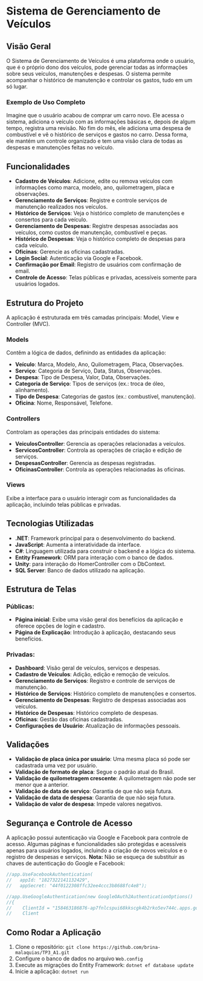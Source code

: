 # Sistema de Gerenciamento de Veículos

## Visão Geral
O Sistema de Gerenciamento de Veículos é uma plataforma onde o usuário, que é o próprio dono dos veículos, pode gerenciar todas as informações sobre seus veículos, manutenções e despesas. O sistema permite acompanhar o histórico de manutenção e controlar os gastos, tudo em um só lugar.

### Exemplo de Uso Completo
Imagine que o usuário acabou de comprar um carro novo. Ele acessa o sistema, adiciona o veículo com as informações básicas e, depois de algum tempo, registra uma revisão. No fim do mês, ele adiciona uma despesa de combustível e vê o histórico de serviços e gastos no carro. Dessa forma, ele mantém um controle organizado e tem uma visão clara de todas as despesas e manutenções feitas no veículo.

## Funcionalidades
- **Cadastro de Veículos**: Adicione, edite ou remova veículos com informações como marca, modelo, ano, quilometragem, placa e observações.
- **Gerenciamento de Serviços**: Registre e controle serviços de manutenção realizados nos veículos.
- **Histórico de Serviços**: Veja o histórico completo de manutenções e consertos para cada veículo.
- **Gerenciamento de Despesas**: Registre despesas associadas aos veículos, como custos de manutenção, combustível e peças.
- **Histórico de Despesas**: Veja o histórico completo de despesas para cada veículo.
- **Oficinas**: Gerencie as oficinas cadastradas.
- **Login Social**: Autenticação via Google e Facebook.
- **Confirmação por Email**: Registro de usuários com confirmação de email.
- **Controle de Acesso**: Telas públicas e privadas, acessíveis somente para usuários logados.

## Estrutura do Projeto
A aplicação é estruturada em três camadas principais: Model, View e Controller (MVC).

### Models
Contêm a lógica de dados, definindo as entidades da aplicação:
- **Veículo**: Marca, Modelo, Ano, Quilometragem, Placa, Observações.
- **Serviço**: Categoria de Serviço, Data, Status, Observações.
- **Despesa**: Tipo de Despesa, Valor, Data, Observações.
- **Categoria de Serviço**: Tipos de serviços (ex.: troca de óleo, alinhamento).
- **Tipo de Despesa**: Categorias de gastos (ex.: combustível, manutenção).
- **Oficina**: Nome, Responsável, Telefone.

### Controllers
Controlam as operações das principais entidades do sistema:
- **VeiculosController**: Gerencia as operações relacionadas a veículos.
- **ServicosController**: Controla as operações de criação e edição de serviços.
- **DespesasController**: Gerencia as despesas registradas.
- **OficinasController**: Controla as operações relacionadas às oficinas.

### Views
Exibe a interface para o usuário interagir com as funcionalidades da aplicação, incluindo telas públicas e privadas.

## Tecnologias Utilizadas
- **.NET**: Framework principal para o desenvolvimento do backend.
- **JavaScript**: Aumenta a interatividade da interface.
- **C#**: Linguagem utilizada para construir o backend e a lógica do sistema.
- **Entity Framework**: ORM para interação com o banco de dados.
- **Unity**: para interação do HomerController com o DbContext.
- **SQL Server**: Banco de dados utilizado na aplicação.

## Estrutura de Telas

### Públicas:
- **Página inicial**: Exibe uma visão geral dos benefícios da aplicação e oferece opções de login e cadastro.
- **Página de Explicação**: Introdução à aplicação, destacando seus benefícios.

### Privadas:
- **Dashboard**: Visão geral de veículos, serviços e despesas.
- **Cadastro de Veículos**: Adição, edição e remoção de veículos.
- **Gerenciamento de Serviços**: Registro e controle de serviços de manutenção.
- **Histórico de Serviços**: Histórico completo de manutenções e consertos.
- **Gerenciamento de Despesas**: Registro de despesas associadas aos veículos.
- **Histórico de Despesas**: Histórico completo de despesas.
- **Oficinas**: Gestão das oficinas cadastradas.
- **Configurações de Usuário**: Atualização de informações pessoais.

## Validações
- **Validação de placa única por usuário**: Uma mesma placa só pode ser cadastrada uma vez por usuário.
- **Validação de formato de placa**: Segue o padrão atual do Brasil.
- **Validação de quilometragem crescente**: A quilometragem não pode ser menor que a anterior.
- **Validação de data de serviço**: Garantia de que não seja futura.
- **Validação de data de despesa**: Garantia de que não seja futura.
- **Validação de valor de despesa**: Impede valores negativos.

## Segurança e Controle de Acesso
A aplicação possui autenticação via Google e Facebook para controle de acesso. Algumas páginas e funcionalidades são protegidas e acessíveis apenas para usuários logados, incluindo a criação de novos veículos e o registro de despesas e serviços.
**Nota:** Não se esqueça de substituir as chaves de autenticação do Google e Facebook:
```csharp
//app.UseFacebookAuthentication(
//   appId: "1827322141132429",
//   appSecret: "44f0122308ffc32ee4ccc3b8688fc4e8");

//app.UseGoogleAuthentication(new GoogleOAuth2AuthenticationOptions()
//{
//    ClientId = "158463186876-ap7fnlcspui68kkscgk4b2rko5ev744c.apps.googleusercontent.com",
//    Client
```
## Como Rodar a Aplicação

1. Clone o repositório: `git clone https://github.com/brina-malaquias/TP3_A1.git`
2. Configure o banco de dados no arquivo `Web.config`
3. Execute as migrações do Entity Framework: `dotnet ef database update`
4. Inicie a aplicação: `dotnet run`
